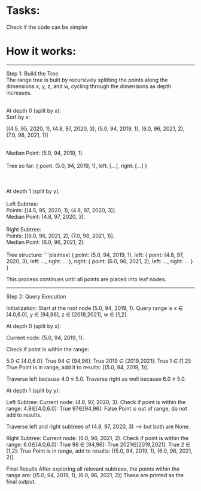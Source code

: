 # Tasks:  <br>

Check if the code can be simpler


# How it works: <br>
----------------------------------------------------------------------------------------------------------------------------
Step 1: Build the Tree  <br>
The range tree is built by recursively splitting the points along the dimensions 
x, y, z, and w, cycling through the dimensions as depth increases.
<br>
<br>

At depth 0 (split by x):
<br>
Sort by x:

[(4.5, 95, 2020, 1),
(4.8, 97, 2020, 3),
(5.0, 94, 2019, 1),
(6.0, 96, 2021, 2),
(7.0, 98, 2021, 1)]

<br>
Median Point: (5.0, 94, 2019, 1).
<br>
<br>
Tree so far:
{
    point: (5.0, 94, 2019, 1),
    left: [...],
    right: [...]
}

<br>
<br>
<br>
<br>
At depth 1 (split by y): <br>
<br>
Left Subtree: <br>
Points: [(4.5, 95, 2020, 1), (4.8, 97, 2020, 3)].   <br>
Median Point: (4.8, 97, 2020, 3).                   <br>
<br>
Right Subtree: <br>
Points: [(6.0, 96, 2021, 2), (7.0, 98, 2021, 1)].   <br>
Median Point: (6.0, 96, 2021, 2).                   <br>
  
<br>
Tree structure:
```plaintext
{
	point: (5.0, 94, 2019, 1),
	left: {
		point: (4.8, 97, 2020, 3),
		left: ...,
		right: ...
	},
	right: {
		point: (6.0, 96, 2021, 2),
		left: ...,
		right: ...
	}
}




This process continues until all points are placed into leaf nodes.

---------------------------------------------------------------------------------------------------------------------------------------------------


Step 2: Query Execution


Initialization:
Start at the root node (5.0, 94, 2019, 1).
Query range is x ∈ [4.0,6.0], y ∈ [94,96], z ∈ [2019,2021], w ∈ [1,2].


At depth 0 (split by x):

Current node: (5.0, 94, 2019, 1).

Check if point is within the range:

5.0 ∈ [4.0,6.0]:    True
94 ∈ [94,96]:       True
2019 ∈ [2019,2021]: True
1 ∈ [1,2]:          True
Point is in range, add it to results: [(5.0, 94, 2019, 1)].

Traverse left because 4.0 ≤ 5.0.
Traverse right as well because 6.0 ≥ 5.0.



At depth 1 (split by y):

Left Subtree:
Current node: (4.8, 97, 2020, 3).
Check if point is within the range:
4.8∈[4.0,6.0]: True
97∈[94,96]:    False
Point is out of range, do not add to results.

Traverse left and right subtrees of (4.8, 97, 2020, 3) --> but both are None.


Right Subtree:
Current node: (6.0, 96, 2021, 2).
Check if point is within the range:
6.0∈[4.0,6.0]:    True
96 ∈ [94,96]:     True
2021∈[2019,2021]: True
2 ∈ [1,2]:        True
Point is in range, add to results: [(5.0, 94, 2019, 1), (6.0, 96, 2021, 2)].


Final Results
After exploring all relevant subtrees, the points within the range are:
[(5.0, 94, 2019, 1), (6.0, 96, 2021, 2)]       These are printed as the final output.
